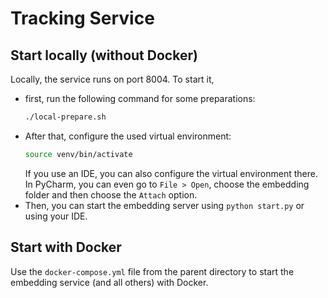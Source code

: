 # Tracking Service

## Start locally (without Docker)
Locally, the service runs on port 8004. To start it, 

- first, run the following command for some preparations:
   ```bash
   ./local-prepare.sh
    ```
- After that, configure the used virtual environment:
    ```bash
    source venv/bin/activate
    ```
  If you use an IDE, you can also configure the virtual environment there.
  In PyCharm, you can even go to `File > Open`, choose the embedding folder
  and then choose the `Attach` option.
- Then, you can start the embedding server using `python start.py` or using your IDE.


## Start with Docker
Use the `docker-compose.yml` file from the parent directory
to start the embedding service (and all others) with Docker.

